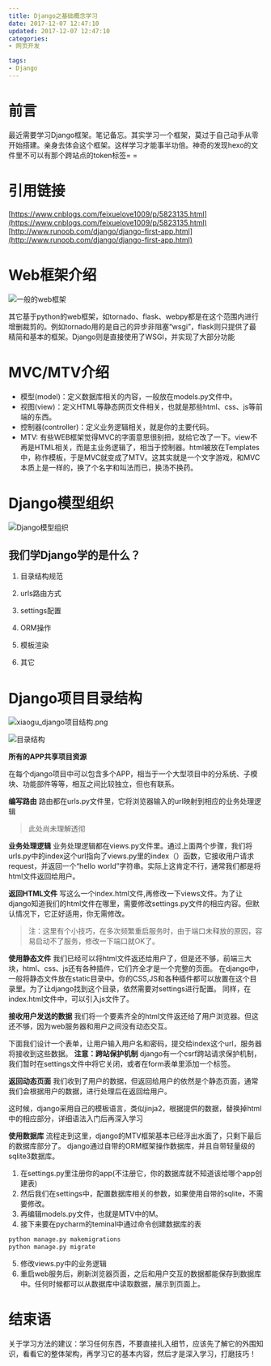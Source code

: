 ```yaml
---
title: Django之基础概念学习
date: 2017-12-07 12:47:10
updated: 2017-12-07 12:47:10
categories:
- 网页开发

tags:
- Django
---
```

# 前言
最近需要学习Django框架。笔记备忘。其实学习一个框架，莫过于自己动手从零开始搭建。亲身去体会这个框架。这样学习才能事半功倍。神奇的发现hexo的文件里不可以有那个跨站点的token标签= =

<!-- more -->
# 引用链接
[https://www.cnblogs.com/feixuelove1009/p/5823135.html](https://www.cnblogs.com/feixuelove1009/p/5823135.html)
[http://www.runoob.com/django/django-first-app.html](http://www.runoob.com/django/django-first-app.html)

# Web框架介绍
![一般的web框架](https://raw.githubusercontent.com/zhongqin0820/zhongqin0820.github.io/source-articles/source/images/django1.jpg)

其它基于python的web框架，如tornado、flask、webpy都是在这个范围内进行增删裁剪的。例如tornado用的是自己的异步非阻塞“wsgi”，flask则只提供了最精简和基本的框架。Django则是直接使用了WSGI，并实现了大部分功能

# MVC/MTV介绍
- 模型(model)：定义数据库相关的内容，一般放在models.py文件中。
- 视图(view)：定义HTML等静态网页文件相关，也就是那些html、css、js等前端的东西。
- 控制器(controller)：定义业务逻辑相关，就是你的主要代码。
- MTV: 有些WEB框架觉得MVC的字面意思很别扭，就给它改了一下。view不再是HTML相关，而是主业务逻辑了，相当于控制器。html被放在Templates中，称作模板，于是MVC就变成了MTV。这其实就是一个文字游戏，和MVC本质上是一样的，换了个名字和叫法而已，换汤不换药。

# Django模型组织
![Django模型组织](https://raw.githubusercontent.com/zhongqin0820/zhongqin0820.github.io/source-articles/source/images/django2.jpg)

## 我们学Django学的是什么？

1. 目录结构规范

2. urls路由方式

3. settings配置

4. ORM操作

5. 模板渲染

6. 其它


# Django项目目录结构
![xiaogu_django项目结构.png](https://raw.githubusercontent.com/zhongqin0820/zhongqin0820.github.io/source-articles/source/images/django3.png)

![目录结构](https://raw.githubusercontent.com/zhongqin0820/zhongqin0820.github.io/source-articles/source/images/django4.png)

**所有的APP共享项目资源**

在每个django项目中可以包含多个APP，相当于一个大型项目中的分系统、子模块、功能部件等等，相互之间比较独立，但也有联系。

**编写路由**
路由都在urls.py文件里，它将浏览器输入的url映射到相应的业务处理逻辑
> 此处尚未理解透彻
 
**业务处理逻辑**
业务处理逻辑都在views.py文件里。通过上面两个步骤，我们将urls.py中的index这个url指向了views.py里的index（）函数，它接收用户请求request，并返回一个“hello world”字符串。实际上这肯定不行，通常我们都是将html文件返回给用户。

**返回HTML文件**
写这么一个index.html文件,再修改一下views文件。为了让django知道我们的html文件在哪里，需要修改settings.py文件的相应内容。但默认情况下，它正好适用，你无需修改。
> 注：这里有个小技巧，在多次频繁重启服务时，由于端口未释放的原因，容易启动不了服务，修改一下端口就OK了。
 
**使用静态文件**
我们已经可以将html文件返还给用户了，但是还不够，前端三大块，html、css、js还有各种插件，它们齐全才是一个完整的页面。
在django中，一般将静态文件放在static目录中。你的CSS,JS和各种插件都可以放置在这个目录里。为了让django找到这个目录，依然需要对settings进行配置。
同样，在index.html文件中，可以引入js文件了。

**接收用户发送的数据**
我们将一个要素齐全的html文件返还给了用户浏览器。但这还不够，因为web服务器和用户之间没有动态交互。

下面我们设计一个表单，让用户输入用户名和密码，提交给index这个url，服务器将接收到这些数据。
**注意：跨站保护机制**
django有一个csrf跨站请求保护机制，我们暂时在settings文件中将它关闭，或者在form表单里添加一个标签。

**返回动态页面**
我们收到了用户的数据，但返回给用户的依然是个静态页面，通常我们会根据用户的数据，进行处理后在返回给用户。

这时候，django采用自己的模板语言，类似jinja2，根据提供的数据，替换掉html中的相应部分，详细语法入门后再深入学习

**使用数据库**
流程走到这里，django的MTV框架基本已经浮出水面了，只剩下最后的数据库部分了。
django通过自带的ORM框架操作数据库，并且自带轻量级的sqlite3数据库。
1. 在settings.py里注册你的app(不注册它，你的数据库就不知道该给哪个app创建表)
2. 然后我们在settings中，配置数据库相关的参数，如果使用自带的sqlite，不需要修改。
3. 再编辑models.py文件，也就是MTV中的M。
4. 接下来要在pycharm的teminal中通过命令创建数据库的表
```bash
python manage.py makemigrations
python manage.py migrate
```
5. 修改views.py中的业务逻辑
6. 重启web服务后，刷新浏览器页面，之后和用户交互的数据都能保存到数据库中。任何时候都可以从数据库中读取数据，展示到页面上。

# 结束语
关于学习方法的建议：学习任何东西，不要直接扎入细节，应该先了解它的外围知识，看看它的整体架构，再学习它的基本内容，然后才是深入学习，打磨技巧！